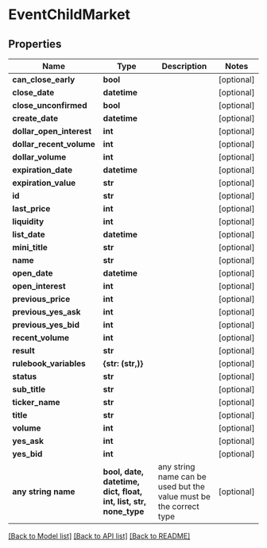 # EventChildMarket


## Properties
Name | Type | Description | Notes
------------ | ------------- | ------------- | -------------
**can_close_early** | **bool** |  | [optional] 
**close_date** | **datetime** |  | [optional] 
**close_unconfirmed** | **bool** |  | [optional] 
**create_date** | **datetime** |  | [optional] 
**dollar_open_interest** | **int** |  | [optional] 
**dollar_recent_volume** | **int** |  | [optional] 
**dollar_volume** | **int** |  | [optional] 
**expiration_date** | **datetime** |  | [optional] 
**expiration_value** | **str** |  | [optional] 
**id** | **str** |  | [optional] 
**last_price** | **int** |  | [optional] 
**liquidity** | **int** |  | [optional] 
**list_date** | **datetime** |  | [optional] 
**mini_title** | **str** |  | [optional] 
**name** | **str** |  | [optional] 
**open_date** | **datetime** |  | [optional] 
**open_interest** | **int** |  | [optional] 
**previous_price** | **int** |  | [optional] 
**previous_yes_ask** | **int** |  | [optional] 
**previous_yes_bid** | **int** |  | [optional] 
**recent_volume** | **int** |  | [optional] 
**result** | **str** |  | [optional] 
**rulebook_variables** | **{str: (str,)}** |  | [optional] 
**status** | **str** |  | [optional] 
**sub_title** | **str** |  | [optional] 
**ticker_name** | **str** |  | [optional] 
**title** | **str** |  | [optional] 
**volume** | **int** |  | [optional] 
**yes_ask** | **int** |  | [optional] 
**yes_bid** | **int** |  | [optional] 
**any string name** | **bool, date, datetime, dict, float, int, list, str, none_type** | any string name can be used but the value must be the correct type | [optional]

[[Back to Model list]](../README.md#documentation-for-models) [[Back to API list]](../README.md#documentation-for-api-endpoints) [[Back to README]](../README.md)


